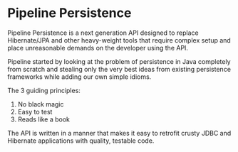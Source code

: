 Pipeline Persistence
====================

Pipeline Persistence is a next generation API designed to replace Hibernate/JPA and other heavy-weight tools that require complex setup and place unreasonable demands on the developer using the API.

Pipeline started by looking at the problem of persistence in Java completely from scratch and stealing only the very best ideas from existing persistence frameworks while adding our own simple idioms.

The 3 guiding principles:

1. No black magic
2. Easy to test
3. Reads like a book

The API is written in a manner that makes it easy to retrofit crusty JDBC and Hibernate applications with quality, testable code.







